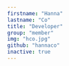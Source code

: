 ```yaml
---
firstname: "Hanna"
lastname: "Co"
title: "Developer"
group: "member"
img: "hco.jpg"
github: "hannaco"
inactive: true
---
```

